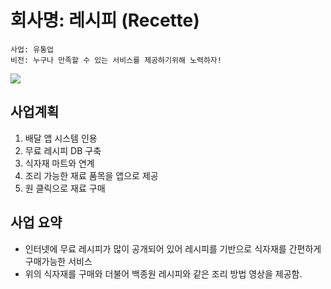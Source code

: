 # 회사명: 레시피 (Recette)

```
사업: 유통업
비전: 누구나 만족할 수 있는 서비스를 제공하기위해 노력하자!
```

<img src="https://user-images.githubusercontent.com/48713654/63309941-8b571800-c333-11e9-8c22-4889547d4562.png">

## 사업계획
  1. 배달 앱 시스템 인용
  2. 무료 레시피 DB 구축
  3. 식자재 마트와 연계
  4. 조리 가능한 재료 품목을 앱으로 제공
  5. 원 클릭으로 재료 구매

## 사업 요약
  * 인터넷에 무료 레시피가 많이 공개되어 있어 레시피를 기반으로 식자재를 간편하게 구매가능한 서비스
  * 위의 식자재를 구매와 더불어 백종원 레시피와 같은 조리 방법 영상을 제공함.
